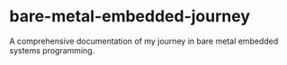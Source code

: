 # bare-metal-embedded-journey
A comprehensive documentation of my journey in bare metal embedded systems programming.
